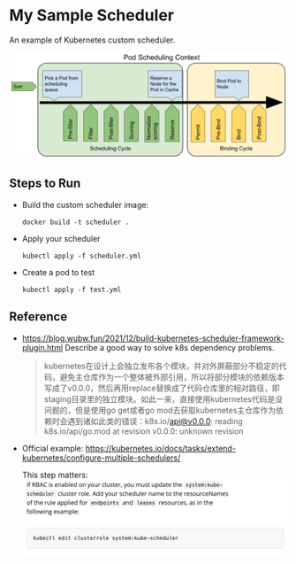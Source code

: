 # My Sample Scheduler

An example of Kubernetes custom scheduler.

![lifecycle](lifecycle.png)

## Steps to Run

+ Build the custom scheduler image:

    ```shell
    docker build -t scheduler .
    ```

+ Apply your scheduler

    ```shell
    kubectl apply -f scheduler.yml
    ```

+ Create a pod to test

    ```shell
    kubectl apply -f test.yml
    ```

## Reference

+ <https://blog.wubw.fun/2021/12/build-kubernetes-scheduler-framework-plugin.html> Describe a good way to solve k8s dependency problems.

    > kubernetes在设计上会独立发布各个模块，并对外屏蔽部分不稳定的代码，避免主仓库作为一个整体被外部引用，所以将部分模块的依赖版本写成了v0.0.0，然后再用replace替换成了代码仓库里的相对路径，即staging目录里的独立模块。如此一来，直接使用kubernetes代码是没问题的，但是使用go get或者go mod去获取kubernetes主仓库作为依赖时会遇到诸如此类的错误：k8s.io/api@v0.0.0: reading k8s.io/api/go.mod at revision v0.0.0: unknown revision

+ Official example: https://kubernetes.io/docs/tasks/extend-kubernetes/configure-multiple-schedulers/
    
    This step matters:
    ![clusterrole](clusterrole.png)
